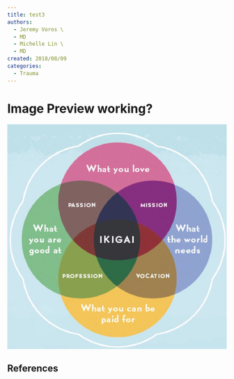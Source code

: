 ```yaml
---
title: test3
authors:
  - Jeremy Voros \
  - MD
  - Michelle Lin \
  - MD
created: 2018/08/09
categories:
  - Trauma
---
```

# Image Preview working?

![ikigai](/media/ikigai.jpg)

## References
